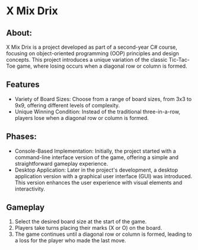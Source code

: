 # X Mix Drix
## About:
X Mix Drix is a project developed as part of a second-year C# course, focusing on object-oriented programming (OOP) principles and design concepts. 
This project introduces a unique variation of the classic Tic-Tac-Toe game, where losing occurs when a diagonal row or column is formed.

## Features
* Variety of Board Sizes: Choose from a range of board sizes, from 3x3 to 9x9, offering different levels of complexity.
* Unique Winning Condition: Instead of the traditional three-in-a-row, players lose when a diagonal row or column is formed.
  
## Phases:
* Console-Based Implementation: Initially, the project started with a command-line interface version of the game, offering a simple and straightforward gameplay experience.
* Desktop Application: Later in the project's development, a desktop application version with a graphical user interface (GUI) was introduced. This version enhances the user experience with visual elements and interactivity.

## Gameplay
1. Select the desired board size at the start of the game.
2. Players take turns placing their marks (X or O) on the board.
3. The game continues until a diagonal row or column is formed, leading to a loss for the player who made the last move.
